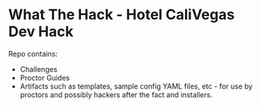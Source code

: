 # What The Hack - Hotel CaliVegas Dev Hack

Repo contains:
- Challenges
- Proctor Guides
- Artifacts such as templates, sample config YAML files, etc - for use by proctors and possibly hackers after the fact and installers.

